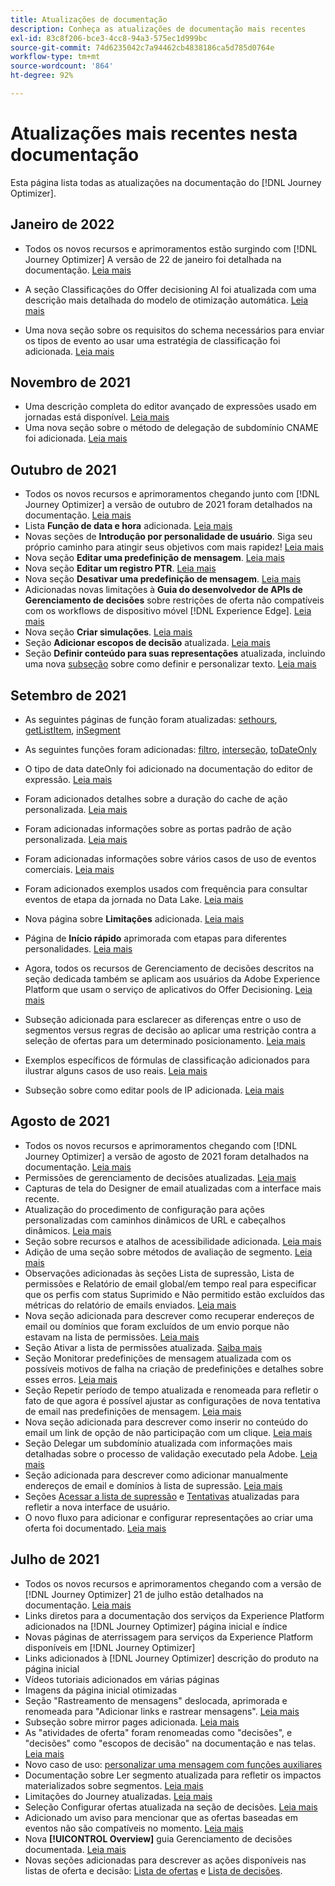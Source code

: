 ```yaml
---
title: Atualizações de documentação
description: Conheça as atualizações de documentação mais recentes
exl-id: 83c8f206-bce3-4cc8-94a3-575ec1d999bc
source-git-commit: 74d6235042c7a94462cb4838186ca5d785d0764e
workflow-type: tm+mt
source-wordcount: '864'
ht-degree: 92%

---
```


# Atualizações mais recentes nesta documentação

Esta página lista todas as atualizações na documentação do [!DNL Journey Optimizer].

## Janeiro de 2022

* Todos os novos recursos e aprimoramentos estão surgindo com [!DNL Journey Optimizer] A versão de 22 de janeiro foi detalhada na documentação. [Leia mais](release-notes.md)

* A seção Classificações do Offer decisioning AI foi atualizada com uma descrição mais detalhada do modelo de otimização automática. [Leia mais](offers/offer-library/create-ranking-strategies.md#auto-optimization)

* Uma nova seção sobre os requisitos do schema necessários para enviar os tipos de evento ao usar uma estratégia de classificação foi adicionada. [Leia mais](offers/offer-library/create-ranking-strategies.md#schema-requirements)

## Novembro de 2021

* Uma descrição completa do editor avançado de expressões usado em jornadas está disponível. [Leia mais](building-journeys/expression/expressionadvanced.md)
* Uma nova seção sobre o método de delegação de subdomínio CNAME foi adicionada. [Leia mais](configuration/delegate-subdomain.md#cname-subdomain-delegation)

## Outubro de 2021

* Todos os novos recursos e aprimoramentos chegando junto com [!DNL Journey Optimizer] a versão de outubro de 2021 foram detalhados na documentação. [Leia mais](release-notes.md)
* Lista **Função de data e hora** adicionada. [Leia mais](personalization/functions/dates.md)
* Novas seções de **Introdução por personalidade de usuário**. Siga seu próprio caminho para atingir seus objetivos com mais rapidez! [Leia mais](quick-start.md)
* Nova seção **Editar uma predefinição de mensagem**. [Leia mais](configuration/message-presets.md#edit-message-preset)
* Nova seção **Editar um registro PTR**. [Leia mais](configuration/ptr-records.md#edit-ptr-record)
* Nova seção **Desativar uma predefinição de mensagem**. [Leia mais](configuration/message-presets.md#edit-message-preset#deactivate-preset)
* Adicionadas novas limitações à **Guia do desenvolvedor de APIs de Gerenciamento de decisões** sobre restrições de oferta não compatíveis com os workflows de dispositivo móvel [!DNL Experience Edge]. [Leia mais](offers/api-reference/offers-api/personalized-offers/create.md#limitations)
* Nova seção **Criar simulações**. [Leia mais](offers/offer-activities/simulation.md)
* Seção **Adicionar escopos de decisão** atualizada. [Leia mais](offers/offer-activities/create-offer-activities.md#add-decision-scopes)
* Seção **Definir conteúdo para suas representações** atualizada, incluindo uma nova [subseção](offers/offer-library/creating-personalized-offers.md#custom-text) sobre como definir e personalizar texto. [Leia mais](offers/offer-library/creating-personalized-offers.md#content)

## Setembro de 2021

* As seguintes páginas de função foram atualizadas: [sethours](building-journeys/functions/functionsethours.md), [getListItem](building-journeys/functions/functiongetlistitem.md), [inSegment](building-journeys/functions/functioninsegment.md)

* As seguintes funções foram adicionadas: [filtro](building-journeys/functions/functionfilter.md), [interseção](building-journeys/functions/functionintersect.md), [toDateOnly](building-journeys/functions/functiontodateonly.md)

* O tipo de data dateOnly foi adicionado na documentação do editor de expressão. [Leia mais](building-journeys/expression/data-types.md)

* Foram adicionados detalhes sobre a duração do cache de ação personalizada. [Leia mais](datasource/external-data-sources.md#section_wjp_nl5_nhb)

* Foram adicionadas informações sobre as portas padrão de ação personalizada. [Leia mais](action/about-custom-action-configuration.md#url-configuration)

* Foram adicionadas informações sobre vários casos de uso de eventos comerciais. [Leia mais](event/about-creating-business.md#multiple-business-events)

* Foram adicionados exemplos usados com frequência para consultar eventos de etapa da jornada no Data Lake. [Leia mais](reports/query-examples.md)

* Nova página sobre **Limitações** adicionada. [Leia mais](limitations.md)

* Página de **Início rápido** aprimorada com etapas para diferentes personalidades. [Leia mais](quick-start.md)

* Agora, todos os recursos de Gerenciamento de decisões descritos na seção dedicada também se aplicam aos usuários da Adobe Experience Platform que usam o serviço de aplicativos do Offer Decisioning. [Leia mais](offers/get-started/starting-offer-decisioning.md)

* Subseção adicionada para esclarecer as diferenças entre o uso de segmentos versus regras de decisão ao aplicar uma restrição contra a seleção de ofertas para um determinado posicionamento. [Leia mais](offers/offer-activities/create-offer-activities.md#segments-vs-decision-rules)

* Exemplos específicos de fórmulas de classificação adicionados para ilustrar alguns casos de uso reais. [Leia mais](offers/offer-library/create-ranking-formulas.md#ranking-formula-examples)

* Subseção sobre como editar pools de IP adicionada. [Leia mais](configuration/ip-pools.md#edit-ip-pool)

## Agosto de 2021

* Todos os novos recursos e aprimoramentos chegando com [!DNL Journey Optimizer] a versão de agosto de 2021 foram detalhados na documentação. [Leia mais](release-notes.md)
* Permissões de gerenciamento de decisões atualizadas. [Leia mais](administration/ootb-product-profiles.md)
* Capturas de tela do Designer de email atualizadas com a interface mais recente.
* Atualização do procedimento de configuração para ações personalizadas com caminhos dinâmicos de URL e cabeçalhos dinâmicos. [Leia mais](action/about-custom-action-configuration.md#url-configuration)
* Seção sobre recursos e atalhos de acessibilidade adicionada. [Leia mais](user-interface.md#accessibility)
* Adição de uma seção sobre métodos de avaliação de segmento. [Leia mais](segment/about-segments.md#evaluation-method-in-journey-optimizer)
* Observações adicionadas às seções Lista de supressão, Lista de permissões e Relatório de email global/em tempo real para especificar que os perfis com status Suprimido e Não permitido estão excluídos das métricas do relatório de emails enviados. [Leia mais](reports/email-global-report.md)
* Nova seção adicionada para descrever como recuperar endereços de email ou domínios que foram excluídos de um envio porque não estavam na lista de permissões. [Leia mais](allow-list.md#reporting)
* Seção Ativar a lista de permissões atualizada. [Saiba mais](allow-list.md#enable-allow-list)
* Seção Monitorar predefinições de mensagem atualizada com os possíveis motivos de falha na criação de predefinições e detalhes sobre esses erros. [Leia mais](configuration/message-presets.md#monitor-message-presets)
* Seção Repetir período de tempo atualizada e renomeada para refletir o fato de que agora é possível ajustar as configurações de nova tentativa de email nas predefinições de mensagem. [Leia mais](configuration/retries.md#retry-duration)
* Nova seção adicionada para descrever como inserir no conteúdo do email um link de opção de não participação com um clique. [Leia mais](message-tracking.md#one-click-opt-out-link)
* Seção Delegar um subdomínio atualizada com informações mais detalhadas sobre o processo de validação executado pela Adobe. [Leia mais](configuration/delegate-subdomain.md#subdomain-validation)
* Seção adicionada para descrever como adicionar manualmente endereços de email e domínios à lista de supressão. [Leia mais](configuration/manage-suppression-list.md#add-addresses-and-domains)
* Seções [Acessar a lista de supressão](configuration/manage-suppression-list.md#access-suppression-list) e [Tentativas](configuration/retries.md) atualizadas para refletir a nova interface de usuário.
* O novo fluxo para adicionar e configurar representações ao criar uma oferta foi documentado. [Leia mais](offers/offer-library/creating-personalized-offers.md#representations)


## Julho de 2021

* Todos os novos recursos e aprimoramentos chegando com a versão de [!DNL Journey Optimizer] 21 de julho estão detalhados na documentação. [Leia mais](release-notes.md)
* Links diretos para a documentação dos serviços da Experience Platform adicionados na [!DNL Journey Optimizer] página inicial e índice
* Novas páginas de aterrissagem para serviços da Experience Platform disponíveis em [!DNL Journey Optimizer]
* Links adicionados à [!DNL Journey Optimizer] descrição do produto na página inicial
* Vídeos tutoriais adicionados em várias páginas
* Imagens da página inicial otimizadas
* Seção &quot;Rastreamento de mensagens&quot; deslocada, aprimorada e renomeada para &quot;Adicionar links e rastrear mensagens&quot;. [Leia mais](message-tracking.md)
* Subseção sobre mirror pages adicionada. [Leia mais](message-tracking.md#mirror-page)
* As &quot;atividades de oferta&quot; foram renomeadas como &quot;decisões&quot;, e &quot;decisões&quot; como &quot;escopos de decisão&quot; na documentação e nas telas. [Leia mais](offers/get-started/starting-offer-decisioning.md)
* Novo caso de uso: [personalizar uma mensagem com funções auxiliares](personalization/personalization-use-case-helper-functions.md)
* Documentação sobre Ler segmento atualizada para refletir os impactos materializados sobre segmentos. [Leia mais](building-journeys/read-segment.md)
* Limitações do Journey atualizadas. [Leia mais](limitations.md)
* Seleção Configurar ofertas atualizada na seção de decisões. [Leia mais](offers/offer-activities/configure-offer-selection.md)
* Adicionado um aviso para mencionar que as ofertas baseadas em eventos não são compatíveis no momento. [Leia mais](offers/offer-library/creating-personalized-offers.md#eligibility)
* Nova **[!UICONTROL Overview]** guia Gerenciamento de decisões documentada. [Leia mais](offers/get-started/user-interface.md#overview)
* Novas seções adicionadas para descrever as ações disponíveis nas listas de oferta e decisão: [Lista de ofertas](offers/offer-library/creating-personalized-offers.md#offer-list) e [Lista de decisões](offers/offer-activities/create-offer-activities.md#decision-list).
